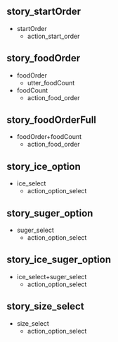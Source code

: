 ## story_startOrder
* startOrder
  - action_start_order

## story_foodOrder
* foodOrder
  - utter_foodCount
* foodCount
  - action_food_order

## story_foodOrderFull
* foodOrder+foodCount
  - action_food_order

## story_ice_option
* ice_select
  - action_option_select

## story_suger_option
* suger_select
  - action_option_select

## story_ice_suger_option
* ice_select+suger_select
  - action_option_select

## story_size_select
* size_select
  - action_option_select